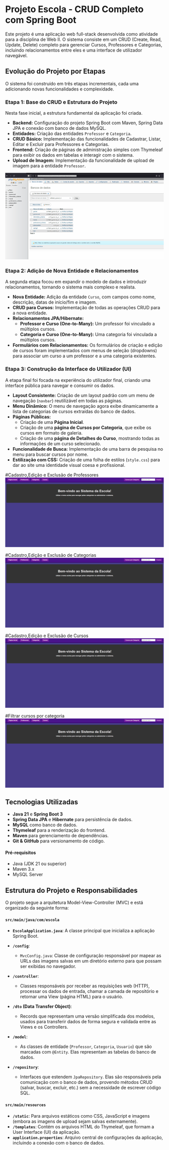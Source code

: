 # Projeto Escola - CRUD Completo com Spring Boot

Este projeto é uma aplicação web full-stack desenvolvida como atividade para a disciplina de Web II. O sistema consiste em um CRUD (Create, Read, Update, Delete) completo para gerenciar Cursos, Professores e Categorias, incluindo relacionamentos entre eles e uma interface de utilizador navegável.

## Evolução do Projeto por Etapas

O sistema foi construído em três etapas incrementais, cada uma adicionando novas funcionalidades e complexidade.

### Etapa 1: Base do CRUD e Estrutura do Projeto
Nesta fase inicial, a estrutura fundamental da aplicação foi criada.
* **Backend:** Configuração do projeto Spring Boot com Maven, Spring Data JPA e conexão com banco de dados MySQL.
* **Entidades:** Criação das entidades `Professor` e `Categoria`.
* **CRUD Básico:** Implementação das funcionalidades de Cadastrar, Listar, Editar e Excluir para Professores e Categorias.
* **Frontend:** Criação de páginas de administração simples com Thymeleaf para exibir os dados em tabelas e interagir com o sistema.
* **Upload de Imagem:** Implementação da funcionalidade de upload de imagem para a entidade `Professor`.

![Demonstração do Sistema de Cadastro](https://raw.githubusercontent.com/PedroCoelhoIF/Sistema_Cadastro_Professores/refs/heads/master/Trabalho%201/escola/assets/demo-crud-professor.gif) 

### Etapa 2: Adição de Nova Entidade e Relacionamentos
A segunda etapa focou em expandir o modelo de dados e introduzir relacionamentos, tornando o sistema mais complexo e realista.
* **Nova Entidade:** Adição da entidade `Curso`, com campos como nome, descrição, datas de início/fim e imagem.
* **CRUD para Cursos:** Implementação de todas as operações CRUD para a nova entidade.
* **Relacionamentos JPA/Hibernate:**
    * **Professor e Curso (One-to-Many):** Um professor foi vinculado a múltiplos cursos.
    * **Categoria e Curso (One-to-Many):** Uma categoria foi vinculada a múltiplos cursos.
* **Formulários com Relacionamentos:** Os formulários de criação e edição de cursos foram implementados com menus de seleção (dropdowns) para associar um curso a um professor e a uma categoria existentes.

### Etapa 3: Construção da Interface do Utilizador (UI)
A etapa final foi focada na experiência do utilizador final, criando uma interface pública para navegar e consumir os dados.
* **Layout Consistente:** Criação de um layout padrão com um menu de navegação (`navbar`) reutilizável em todas as páginas.
* **Menu Dinâmico:** O menu de navegação agora exibe dinamicamente a lista de categorias de cursos extraídas do banco de dados.
* **Páginas Públicas:**
    * Criação de uma **Página Inicial**.
    * Criação de uma **página de Cursos por Categoria**, que exibe os cursos em formato de galeria.
    * Criação de uma **página de Detalhes do Curso**, mostrando todas as informações de um curso selecionado.
* **Funcionalidade de Busca:** Implementação de uma barra de pesquisa no menu para buscar cursos por nome.
* **Estilização com CSS:** Criação de uma folha de estilos (`style.css`) para dar ao site uma identidade visual coesa e profissional.

#Cadastro,Edição e Exclusão de Professores
![Demonstração do Sistema de Cadastro de Professores](https://raw.githubusercontent.com/PedroCoelhoIF/Sistema_Escola/refs/heads/master/Trabalho%201/escola/assets/inserir-editar-excluir-professor.gif)

#Cadastro,Edição e Exclusão de Categorias
![Demonstração do Sistema de Cadastro de Categorias](https://raw.githubusercontent.com/PedroCoelhoIF/Sistema_Escola/refs/heads/master/Trabalho%201/escola/assets/inserir-editar-excluir-categoria.gif) 

#Cadastro,Edição e Exclusão de Cursos
![Demonstração do Sistema de Cadastro de Cursos](https://raw.githubusercontent.com/PedroCoelhoIF/Sistema_Escola/refs/heads/master/Trabalho%201/escola/assets/inserir-editar-excluir-curso.gif) 

#Filtrar cursos por categoria
![Demonstração do Sistema de Cadastro de Cursos](https://raw.githubusercontent.com/PedroCoelhoIF/Sistema_Escola/refs/heads/master/Trabalho%201/escola/assets/demo-cursos-por-categoria.gif) 

## Tecnologias Utilizadas
* **Java 21** e **Spring Boot 3**
* **Spring Data JPA** e **Hibernate** para persistência de dados.
* **MySQL** como banco de dados.
* **Thymeleaf** para a renderização do frontend.
* **Maven** para gerenciamento de dependências.
* **Git & GitHub** para versionamento de código.

#### Pré-requisitos
* Java (JDK 21 ou superior)
* Maven 3.x
* MySQL Server



## Estrutura do Projeto e Responsabilidades

O projeto segue a arquitetura Model-View-Controller (MVC) e está organizado da seguinte forma:

#### `src/main/java/com/escola`
* **`EscolaApplication.java`**: A classe principal que inicializa a aplicação Spring Boot.

* **`/config`**:
    * `MvcConfig.java`: Classe de configuração responsável por mapear as URLs das imagens salvas em um diretório externo para que possam ser exibidas no navegador.

* **`/controller`**:
    * Classes responsáveis por receber as requisições web (HTTP), processar os dados de entrada, chamar a camada de repositório e retornar uma View (página HTML) para o usuário.

* **`/dto` (Data Transfer Object)**:
    * Records que representam uma versão simplificada dos modelos, usados para transferir dados de forma segura e validada entre as Views e os Controllers.

* **`/model`**:
    * As classes de entidade (`Professor`, `Categoria`, `Usuario`) que são marcadas com `@Entity`. Elas representam as tabelas do banco de dados.

* **`/repository`**:
    * Interfaces que estendem `JpaRepository`. Elas são responsáveis pela comunicação com o banco de dados, provendo métodos CRUD (salvar, buscar, excluir, etc.) sem a necessidade de escrever código SQL.

#### `src/main/resources`
* **`/static`**: Para arquivos estáticos como CSS, JavaScript e imagens (embora as imagens de upload sejam salvas externamente).
* **`/templates`**: Contém os arquivos HTML do Thymeleaf, que formam a User Interface (UI) da aplicação.
* **`application.properties`**: Arquivo central de configurações da aplicação, incluindo a conexão com o banco de dados.
